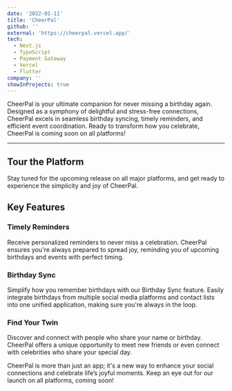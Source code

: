 ```yaml
---
date: '2022-01-11'
title: 'CheerPal'
github: ''
external: 'https://cheerpal.vercel.app/'
tech:
  - Next.js
  - TypeScript
  - Payment Gateway
  - Vercel
  - Flutter
company: ''
showInProjects: true
---
```


CheerPal is your ultimate companion for never missing a birthday again. Designed as a symphony of delightful and stress-free connections, CheerPal excels in seamless birthday syncing, timely reminders, and efficient event coordination. Ready to transform how you celebrate, CheerPal is coming soon on all platforms!

---

## Tour the Platform

Stay tuned for the upcoming release on all major platforms, and get ready to experience the simplicity and joy of CheerPal.

## Key Features

### Timely Reminders

Receive personalized reminders to never miss a celebration. CheerPal ensures you're always prepared to spread joy, reminding you of upcoming birthdays and events with perfect timing.

### Birthday Sync

Simplify how you remember birthdays with our Birthday Sync feature. Easily integrate birthdays from multiple social media platforms and contact lists into one unified application, making sure you're always in the loop.

### Find Your Twin

Discover and connect with people who share your name or birthday. CheerPal offers a unique opportunity to meet new friends or even connect with celebrities who share your special day.

CheerPal is more than just an app; it's a new way to enhance your social connections and celebrate life’s joyful moments. Keep an eye out for our launch on all platforms, coming soon!
